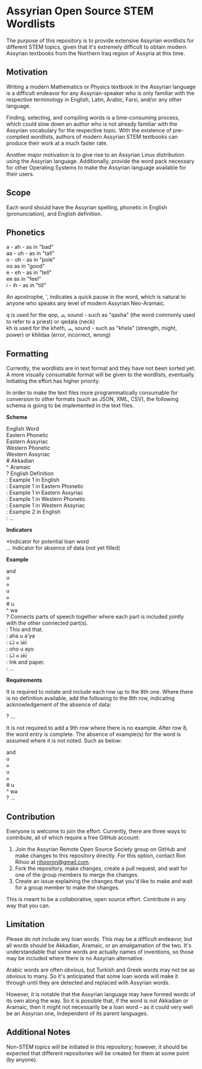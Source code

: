 # Assyrian Open Source STEM Wordlists

The purpose of this repository is to provide extensive Assyrian wordlists for different STEM topics, given that it's extremely difficult to obtain modern Assyrian textbooks from the Northern Iraq region of Assyria at this time.

## Motivation

Writing a modern Mathematics or Physics textbook in the Assyrian language is a difficult endeavor for any Assyrian-speaker who is only familiar with the respective terminology in English, Latin, Arabic, Farsi, and/or any other language.

Finding, selecting, and compiling words is a time-consuming process, which could slow down an author who is not already familiar with the Assyrian vocabulary for the respective topic. With the existence of pre-compiled wordlists, authors of modern Assyrian STEM textbooks can produce their work at a much faster rate.

Another major motivation is to give rise to an Assyrian Linux distribution using the Assyrian language. Additionally, provide the word pack necessary for other Operating Systems to make the Assyrian language available for their users.

## Scope

Each word should have the Assyrian spelling, phonetic in English (pronunciation), and English definition.

## Phonetics

a - ah - as in "bad" <BR>
aa - uh - as in "tall" <BR>
o - oh - as in "pole" <BR>
oo as in "good" <BR>
e - eh - as in "tell" <BR>
ee as in "feel" <BR>
i - ih - as in "till" <BR>

An apostrophe, ', indicates a quick pause in the word, which is natural to anyone who speaks any level of modern Assyrian Neo-Aramaic.

q is used for the qop, ܩ, sound - such as "qasha" (the word commonly used to refer to a priest) or qedala (neck) <BR>
kh is used for the kheth, ܚ, sound - such as "khela" (strength, might, power) or khildaa (error, incorrect, wrong)

## Formatting

Currently, the wordlists are in text format and they have not been sorted yet. A more visually consumable format will be given to the wordlists, eventually. Initiating the effort has higher priority.

In order to make the text files more programmatically consumable for conversion to other formats (such as JSON, XML, CSV), the following schema is going to be implemented in the text files.

**Schema**

English Word <BR>
Eastern Phonetic <BR>
Eastern Assyriac <BR>
Western Phonetic <BR>
Western Assyriac <BR>
\# Akkadian <BR>
^ Aramaic <BR>
? English Definition <BR>
: Example 1 in English <BR>
: Example 1 in Eastern Phonetic <BR>
: Example 1 in Eastern Assyriac <BR>
: Example 1 in Western Phonetic <BR>
: Example 1 in Western Assyriac <BR>
: Example 2 in English <BR>
: ... <BR>

**Indicators**

\*Indicator for potential loan word <BR>
... Indicator for absence of data (not yet filled) <BR>

**Example**

and <BR>
u <BR>
ܘ <BR>
u <BR>
ܘ <BR>
\# u <BR>
^ wǝ <BR>
? Connects parts of speech together where each part is included jointly with the other connected part(s). <BR>
: This and that. <BR>
: aha u a'ya <BR>
: ܐܵܗܵܐ ܘ ܐܲܝܵܐ <BR>
: oho u ayo <BR>
: ܐܳܗܳܐ ܘ ܐܰܝܳܐ <BR>
: Ink and paper. <BR>
: ... <BR>

**Requirements**

It is required to notate and include each row up to the 8th one. Where there is no definition available, add the following to the 8th row, indicating acknowledgement of the absence of data:

? ... <BR>

It is not required to add a 9th row where there is no example. After row 8, the word entry is complete. The absence of example(s) for the word is assumed where it is not noted. Such as below:

and <BR>
u <BR>
ܘ <BR>
u <BR>
ܘ <BR>
\# u <BR>
^ wǝ <BR>
? ... <BR>

## Contribution

Everyone is welcome to join the effort. Currently, there are three ways to contribute, all of which require a free GitHub account:

1. Join the Assyrian Remote Open Source Society group on GitHub and make changes to this repository directly. For this option, contact Ron Rihoo at rihooron@gmail.com.
2. Fork the repository, make changes, create a pull request, and wait for one of the group members to merge the changes.
3. Create an issue explaining the changes that you'd like to make and wait for a group member to make the changes.

This is meant to be a collaborative, open source effort. Contribute in any way that you can.

## Limitation

Please do not include any loan words. This may be a difficult endeavor, but all words should be Akkadian, Aramaic, or an amalgamation of the two. It's understandable that some words are actually names of inventions, so those may be included where there is no Assyrian alternative.

Arabic words are often obvious, but Turkish and Greek words may not be as obvious to many. So it's anticipated that some loan words will make it through until they are detected and replaced with Assyrian words.

However, it is notable that the Assyrian language may have formed words of its own along the way. So it is possible that, if the word is not Akkadian or Aramaic, then it might not necessarily be a loan word – as it could very well be an Assyrian one, independent of its parent languages.

## Additional Notes

Non-STEM topics will be initiated in this repository; however, it should be expected that different repositories will be created for them at some point (by anyone).
